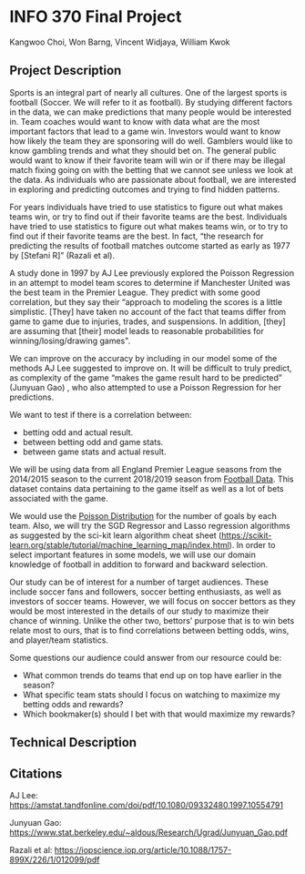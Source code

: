 # INFO 370 Final Project

Kangwoo Choi, Won Barng, Vincent Widjaya, William Kwok

## Project Description

Sports is an integral part of nearly all cultures. One of the largest sports is football (Soccer. We will refer to it as football). By studying different factors in the data, we can make predictions that many people would be interested in. Team coaches would want to know with data what are the most important factors that lead to a game win. Investors would want to know how likely the team they are sponsoring will do well. Gamblers would like to know gambling trends and what they should bet on. The general public would want to know if their favorite team will win or if there may be illegal match fixing going on with the betting that we cannot see unless we look at the data. As individuals who are passionate about football, we are interested in exploring and predicting outcomes and trying to find hidden patterns.  

For years individuals have tried to use statistics to figure out what makes teams win, or try to find out if their favorite teams are the best. Individuals have tried to use statistics to figure out what makes teams win, or to try to find out if their favorite teams are the best. In fact, “the research for predicting the results of football matches outcome started as early as 1977 by [Stefani R]” (Razali et al).

A study done in 1997 by AJ Lee previously explored the Poisson Regression in an attempt to model team scores to determine if Manchester United was the best team in the Premier League. They predict with some good correlation, but they say their “approach to modeling the scores is a little simplistic. [They] have taken no account of the fact that teams differ from game to game due to injuries, trades, and suspensions. In addition, [they] are assuming that [their] model leads to reasonable probabilities for winning/losing/drawing games".

We can improve on the accuracy by including in our model some of the methods AJ Lee suggested to improve on. It will be difficult to truly predict, as complexity of the game “makes the game result hard to be predicted” (Junyuan Gao) , who also attempted to use a Poisson Regression for her predictions.

We want to test if there is a correlation between: 
* betting odd and actual result.
* between betting odd and game stats.
* between game stats and actual result.

We will be using data from all England Premier League seasons from the 2014/2015 season to the current 2018/2019 season from [Football Data](http://www.football-data.co.uk/englandm.php). This dataset contains data pertaining to the game itself as well as a lot of bets associated with the game. 

We would use the [Poisson Distribution](https://dashee87.github.io/football/python/predicting-football-results-with-statistical-modelling/) for the number of goals by each team. Also, we will try the SGD Regressor and Lasso regression algorithms as suggested by the sci-kit learn algorithm cheat sheet (https://scikit-learn.org/stable/tutorial/machine_learning_map/index.html). In order to select important features in some models, we will use our domain knowledge of football in addition to forward and backward selection.

Our study can be of interest for a number of target audiences. These include soccer fans and followers, soccer betting enthusiasts, as well as investors of soccer teams. However, we will focus on soccer bettors as they would be most interested in the details of our study to maximize their chance of winning. Unlike the other two, bettors’ purpose that is to win bets relate most to ours, that is to find correlations between betting odds, wins, and player/team statistics. 

Some questions our audience could answer from our resource could be:
* What common trends do teams that end up on top have earlier in the season?
* What specific team stats should I focus on watching to maximize my betting odds and rewards?
* Which bookmaker(s) should I bet with that would maximize my rewards?


## Technical Description

## Citations
AJ Lee: https://amstat.tandfonline.com/doi/pdf/10.1080/09332480.1997.10554791

Junyuan Gao: https://www.stat.berkeley.edu/~aldous/Research/Ugrad/Junyuan_Gao.pdf

Razali et al: https://iopscience.iop.org/article/10.1088/1757-899X/226/1/012099/pdf


